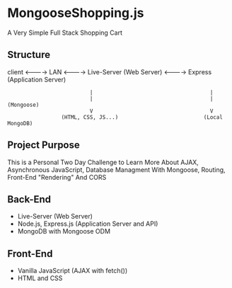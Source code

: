 # MongooseShopping.js
A Very Simple Full Stack Shopping Cart

## Structure
client <----> LAN <----> Live-Server (Web Server) <----> Express (Application Server)
                              
                              |                                     |
                              |                                     | (Mongoose)
                              V                                     V
                     (HTML, CSS, JS...)                           (Local MongoDB)


## Project Purpose
This is a Personal Two Day Challenge to Learn More About AJAX, Asynchronous JavaScript, Database Managment With Mongoose, Routing, Front-End "Rendering" And CORS

## Back-End
* Live-Server (Web Server)
* Node.js, Express.js (Application Server and API)
* MongoDB with Mongoose ODM
## Front-End
* Vanilla JavaScript (AJAX with fetch())
* HTML and CSS


